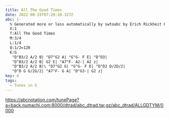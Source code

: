 ```yaml
---
title: All The Good Times
date: 2022-08-15T07:29:10.327Z
abc: |-
  % Generated more or less automatically by swtoabc by Erich Rickheit KSC
  X:1
  T:All The Good Times
  M:3/4
  L:1/4
  Q:1/2=120
  K:G
   "D"B3/2 A/2 B| "D7"G2 A| "G"G- F E| "D"D3|
   "D"B3/2 A/2 B| G2 E| "A7"F- A2-| A2 z|
   "D"B3/2 A/2 B|\ "D7"G2 G| "G"G- F E| "D"D2 D/2D/2|
   "D"D G G/2G/2| "A7"F- G A| "D"G3-| G2 z|
key: G
tags:
  - Tunes in G
---
```

https://abcnotation.com/tunePage?a=back.numachi.com:8000/dtrad/abc_dtrad.tar.gz/abc_dtrad/ALLGDTYM/0000